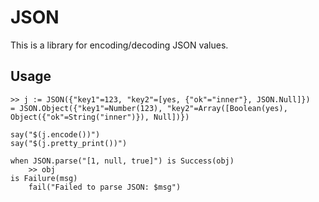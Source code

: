 # JSON

This is a library for encoding/decoding JSON values.

## Usage

```tomo
>> j := JSON({"key1"=123, "key2"=[yes, {"ok"="inner"}, JSON.Null]})
= JSON.Object({"key1"=Number(123), "key2"=Array([Boolean(yes), Object({"ok"=String("inner")}), Null])})

say("$(j.encode())")
say("$(j.pretty_print())")

when JSON.parse("[1, null, true]") is Success(obj)
    >> obj
is Failure(msg)
    fail("Failed to parse JSON: $msg")
```
